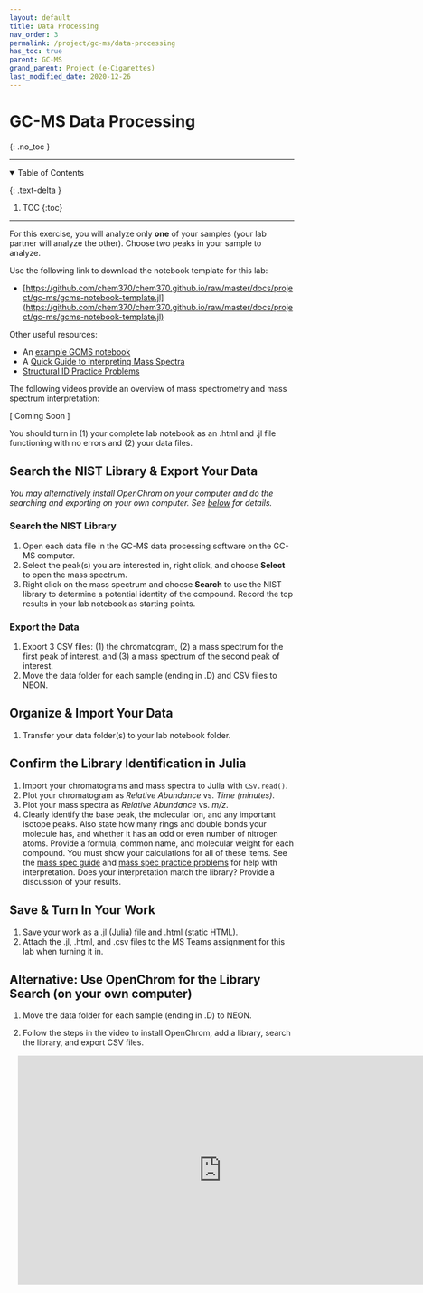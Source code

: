 ```yaml
---
layout: default
title: Data Processing
nav_order: 3
permalink: /project/gc-ms/data-processing
has_toc: true
parent: GC-MS
grand_parent: Project (e-Cigarettes)
last_modified_date: 2020-12-26
---
```


# GC-MS Data Processing
{: .no_toc  }

----

<details open markdown="block">
  <summary>
  Table of Contents
  </summary>

  {: .text-delta }
1. TOC
{:toc}
</details>

----

For this exercise, you will analyze only **one** of your samples (your lab partner will analyze the other).  Choose two peaks in your sample to analyze.

Use the following link to download the notebook template for this lab:

- [https://github.com/chem370/chem370.github.io/raw/master/docs/project/gc-ms/gcms-notebook-template.jl](https://github.com/chem370/chem370.github.io/raw/master/docs/project/gc-ms/gcms-notebook-template.jl)

Other useful resources:
- An [example GCMS notebook](https://alphonse.github.io/chem370/notebooks/good-example/)
- A [Quick Guide to Interpreting Mass Spectra]({{site.url}}/chem370/guides/mass-spec) 
- [Structural ID Practice Problems]({{site.url}}/useful-info/mass-spec-practice)


The following videos provide an overview of mass spectrometry and mass spectrum interpretation:

<!-- <iframe src="https://wcu.hosted.panopto.com/Panopto/Pages/Embed.aspx?id=21813c10-83d2-4dad-8bac-ad030117a360&autoplay=false&offerviewer=true&showtitle=true&showbrand=false&start=0&interactivity=all" height="405" width="720" frameBorder = "0" style="border: 0px solid #464646; display: block; margin: 15px;" allowfullscreen allow="autoplay"></iframe>
 -->

[ Coming Soon ]

<div class = "tip">
You should turn in (1) your complete lab notebook as an .html and .jl file functioning with no errors and (2) your data files.
</div>

## Search the NIST Library & Export Your Data

*You may alternatively install OpenChrom on your computer and do the searching and exporting on your own computer. See [below]({{site.url}}/project/gc-ms/data-processing#alternative-use-openchrom-for-the-library-search-on-your-own-computer) for details.*

### Search the NIST Library

1. Open each data file in the GC-MS data processing software on the GC-MS computer.
1. Select the peak(s) you are interested in, right click, and choose **Select** to open the mass spectrum.
1. Right click on the mass spectrum and choose **Search** to use the NIST library to determine a potential identity of the compound.  Record the top results in your lab notebook as starting points.

### Export the Data

1. Export 3 CSV files: (1) the chromatogram, (2) a mass spectrum for the first peak of interest, and (3) a mass spectrum of the second peak of interest.
1. Move the data folder for each sample (ending in .D) and CSV files to NEON. 

## Organize & Import Your Data

1. Transfer your data folder(s) to your lab notebook folder.

## Confirm the Library Identification in Julia

1. Import your chromatograms and mass spectra to Julia with `CSV.read()`.
1. Plot your chromatogram as *Relative Abundance* vs. *Time (minutes)*.
1. Plot your mass spectra as *Relative Abundance* vs. *m/z*.
1. Clearly identify the base peak, the molecular ion, and any important isotope peaks.  Also state how many rings and double bonds your molecule has, and whether it has an odd or even number of nitrogen atoms.  Provide a formula, common name, and molecular weight for each compound.  You must show your calculations for all of these items.  See the [mass spec guide]({{site.url}}/chem370/guides/mass-spec) and [mass spec practice problems]({{site.url}}/useful-info/mass-spec-practice) for help with interpretation.  Does your interpretation match the library?  Provide a discussion of your results.

## Save & Turn In Your Work

1. Save your work as a .jl (Julia) file and .html (static HTML).
1. Attach the .jl, .html, and .csv files to the MS Teams assignment for this lab when turning it in.

## Alternative: Use OpenChrom for the Library Search (on your own computer)

1. Move the data folder for each sample (ending in .D) to NEON. 

1. Follow the steps in the video to install OpenChrom, add a library, search the library, and export CSV files.

<iframe src="https://wcu.hosted.panopto.com/Panopto/Pages/Embed.aspx?id=7d2b5841-5888-453d-9173-ac6300e32d05&autoplay=false&offerviewer=true&showtitle=true&showbrand=false&start=0&interactivity=all" height="405" width="720" frameBorder = "0" style="border: 0px solid #464646; display: block; margin: 15px;" allowfullscreen allow="autoplay"></iframe>
